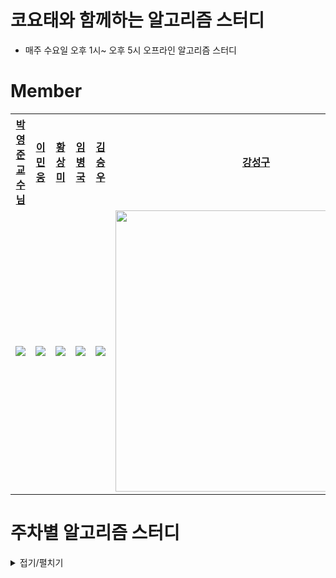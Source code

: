 # 코요태와 함께하는 알고리즘 스터디
- 매주 수요일 오후 1시~ 오후 5시 오프라인 알고리즘 스터디

# Member

<table style="text-align:center;">
<tr>
<th style="text-align:center;"><a href="https://github.com/pyjune">박영준 <br/>교수님</a></th>
<th style="text-align:center;"><a href="https://github.com/MinWoongL">이민웅</a></th>
<th style="text-align:center;"><a href="https://github.com/sangmihwang">황상미</a></th>
<th style="text-align:center;"><a href="https://github.com/bbangkku">임병국</a></th>
<th style="text-align:center;"><a href="https://github.com/BTDnoBacon">김승우</a></th>
<th style="text-align:center;"><a href="https://github.com/L1m3Kun">강성구</a></th>
</tr>
<tr>
    <td style="text-align:center;"><a href="https://github.com/pyjune"><img src="https://avatars.githubusercontent.com/u/15846982?v=4"/></a></td>
    <td style="text-align:center;"><a href="https://github.com/MinWoongL"><img src="https://avatars.githubusercontent.com/u/65647667?v=4"/></a></td>
    <td style="text-align:center;"><a href="https://github.com/sangmihwang"><img src="https://avatars.githubusercontent.com/u/102012985?v=4"/></a></td>
    <td style="text-align:center;"><a href="https://github.com/bbangkku"><img src="https://avatars.githubusercontent.com/u/122846143?v=4"/></a></td>
    <td style="text-align:center;"><a href="https://github.com/BTDnoBacon"><img src="https://avatars.githubusercontent.com/u/88119718?v=4"/></a></td>
    <td style="text-align:center;"><a href="https://github.com/L1m3Kun"><img src="https://avatars.githubusercontent.com/u/113879996?v=4" style="width:450px"/></a></td>
    
</tr>
</table>


# 주차별 알고리즘 스터디
<details markdwon="1">
<summary>접기/펼치기</summary>



## [18주차(백트래킹)](https://github.com/AlgoAlgo-ssafy-seoul-9th/18th_study)
## [17주차(MST)](https://github.com/AlgoAlgo-ssafy-seoul-9th/17th_study)
## [16주차(분할정복)](https://github.com/AlgoAlgo-ssafy-seoul-9th/16th_study)
## [15주차(DP)](https://github.com/AlgoAlgo-ssafy-seoul-9th/15th_study)
## [14주차](https://github.com/AlgoAlgo-ssafy-seoul-9th/14th_study)
## [13주차](https://github.com/AlgoAlgo-ssafy-seoul-9th/13th_Study)
## [12주차](https://github.com/AlgoAlgo-ssafy-seoul-9th/12th_study)
## [11주차](https://github.com/AlgoAlgo-ssafy-seoul-9th/11th_study)
## [10주차](https://github.com/AlgoAlgo-ssafy-seoul-9th/10th_study)
## [9주차](https://github.com/AlgoAlgo-ssafy-seoul-9th/9th_study)
## [8주차](https://github.com/AlgoAlgo-ssafy-seoul-9th/8th_study)
## [7주차](https://github.com/AlgoAlgo-ssafy-seoul-9th/7th_study)
## [6주차](https://github.com/AlgoAlgo-ssafy-seoul-9th/6th_study)
## [5주차](https://github.com/AlgoAlgo-ssafy-seoul-9th/5th_study)
## [4주차](https://github.com/AlgoAlgo-ssafy-seoul-9th/4th_study)
## [3주차](https://github.com/AlgoAlgo-ssafy-seoul-9th/3rd_Study)
## [2주차](https://github.com/AlgoAlgo-ssafy-seoul-9th/2nd_study)
## [1주차](https://github.com/AlgoAlgo-ssafy-seoul-9th/1st_study)


</details>